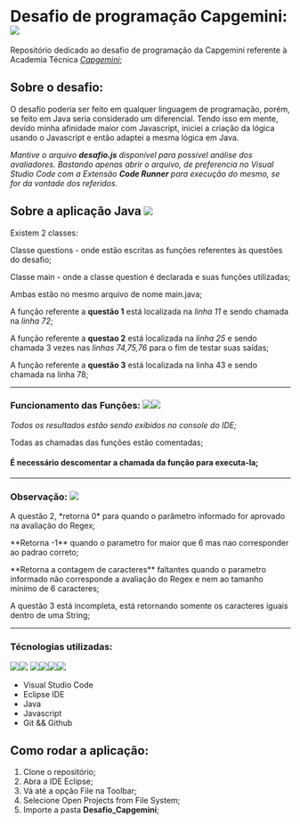 # Desafio de programação Capgemini: <img src="https://img.icons8.com/color/50/000000/source-code.png"/>

Repositório dedicado ao desafio de programação da Capgemini referente à Academia Técnica _[Capgemini](https://capgemini.proway.com.br/)_;



## Sobre o desafio:

O desafio poderia ser feito em qualquer linguagem de programação, porém, se feito em Java seria considerado um diferencial.
Tendo isso em mente, devido minha afinidade maior com Javascript, iniciei a criação da lógica usando o Javascript e então adaptei a mesma lógica em Java. 

_Mantive o arquivo **desafio.js** disponível para possível análise dos avaliadores. Bastando apenas abrir o arquivo, de preferencia no Visual Studio Code com a Extensão **Code Runner** para execução do mesmo, se for da vontade dos referidos._

## Sobre a aplicação Java <img src="https://img.icons8.com/color/48/000000/java-coffee-cup-logo--v1.png" />

Existem 2 classes:
  <p>Classe questions - onde estão escritas as funções referentes às questões do desafio;</p>
  <p>Classe main - onde a classe question é declarada e suas funções utilizadas;</p>
  <p>Ambas estão no mesmo arquivo de nome main.java;</p>

A função referente a **questão 1** está localizada na *linha 11* e sendo chamada na *linha 72*;

A função referente a **questao 2** está localizada na *linha 25* e sendo chamada 3 vezes nas *linhas 74,75,76* para o fim de testar suas saídas;

A função referente a **questão 3** está localizada na linha 43 e sendo chamada na linha 78;

<hr>

### Funcionamento das Funções: <img src="https://img.icons8.com/officel/40/000000/java-eclipse.png" /><img src="https://img.icons8.com/fluency/48/000000/visual-studio-code-2019.png"/>

_Todos os resultados estão sendo exibidos no console do IDE;_
<p>Todas as chamadas das funções estão comentadas;</p>
<h4>É necessário descomentar a chamada da função para executa-la;</h4>

<hr>

### Observação: <img src="https://img.icons8.com/officel/40/000000/java-eclipse.png" />

<article>
  <p>A questão 2, *retorna 0* para quando o parâmetro informado for aprovado na avaliação do Regex;</p>
  <p>**Retorna -1** quando o parametro for maior que 6 mas nao corresponder ao padrao correto;</p>
  <p>**Retorna a contagem de caracteres** faltantes quando o parametro informado não corresponde a avaliação do Regex e nem ao tamanho minimo de 6 caracteres;</p>
</article>
A questão 3 está incompleta, está retornando somente os caracteres iguais dentro de uma String;

<hr>

### Técnologias utilizadas:
<img src="https://img.icons8.com/officel/40/000000/java-eclipse.png" /><img src="https://img.icons8.com/color/48/000000/javascript--v1.png" />
<img src="https://img.icons8.com/color/48/000000/java-coffee-cup-logo--v1.png" /><img src="https://img.icons8.com/fluency/48/000000/visual-studio-code-2019.png"/><img src="https://img.icons8.com/color/50/000000/git.png"/><img src="https://img.icons8.com/nolan/64/github.png"/>

- Visual Studio Code
- Eclipse IDE
- Java
- Javascript
- Git && Github

## Como rodar a aplicação:

1. Clone o repositório;
2. Abra a IDE Eclipse; 
3. Vá até a opção File na Toolbar; 
4. Selecione Open Projects from File System; 
5. Importe a pasta __Desafio_Capgemini__; 

